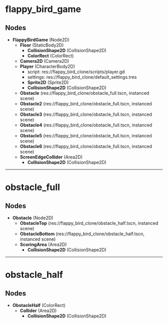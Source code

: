 # flappy_bird_game
## Nodes
- **FlappyBirdGame** (Node2D)
  - **Floor** (StaticBody2D)
    - **CollisionShape2D** (CollisionShape2D)
    - **ColorRect** (ColorRect)
  - **Camera2D** (Camera2D)
  - **Player** (CharacterBody2D)
    - script: res://flappy_bird_clone/scripts/player.gd
    - settings: res://flappy_bird_clone/default_settings.tres
    - **Sprite2D** (Sprite2D)
    - **CollisionShape2D** (CollisionShape2D)
  - **Obstacle** (res://flappy_bird_clone/obstacle_full.tscn, instanced scene)
  - **Obstacle2** (res://flappy_bird_clone/obstacle_full.tscn, instanced scene)
  - **Obstacle3** (res://flappy_bird_clone/obstacle_full.tscn, instanced scene)
  - **Obstacle4** (res://flappy_bird_clone/obstacle_full.tscn, instanced scene)
  - **Obstacle5** (res://flappy_bird_clone/obstacle_full.tscn, instanced scene)
  - **Obstacle6** (res://flappy_bird_clone/obstacle_full.tscn, instanced scene)
  - **ScreenEdgeCollider** (Area2D)
    - **CollisionShape2D** (CollisionShape2D)


---

# obstacle_full
## Nodes
- **Obstacle** (Node2D)
  - **ObstacleTop** (res://flappy_bird_clone/obstacle_half.tscn, instanced scene)
  - **ObstacleBottom** (res://flappy_bird_clone/obstacle_half.tscn, instanced scene)
  - **ScoringArea** (Area2D)
    - **CollisionShape2D** (CollisionShape2D)


---

# obstacle_half
## Nodes
- **ObstacleHalf** (ColorRect)
  - **Collider** (Area2D)
    - **CollisionShape2D** (CollisionShape2D)
